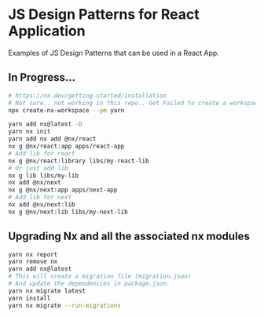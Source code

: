 # JS Design Patterns for React Application

Examples of JS Design Patterns that can be used in a React App.

## In Progress...

```bash
# https://nx.dev/getting-started/installation
# Not sure.. not working in this repo.. Get Failed to create a workspace error.
npx create-nx-workspace --pm yarn
```

```bash
yarn add nx@latest -D
yarn nx init
yarn add nx add @nx/react
nx g @nx/react:app apps/react-app
# Add lib for react
nx g @nx/react:library libs/my-react-lib
# Or just add lib
nx g lib libs/my-lib
nx add @nx/next
nx g @nx/next:app apps/next-app
# Add lib for next
nx add @nx/next:lib
nx g @nx/next:lib libs/my-next-lib
```

## Upgrading Nx and all the associated nx modules

```bash
yarn nx report
yarn remove nx
yarn add nx@latest
# This will create a migration file (migration.json)
# And update the dependencies in package.json.
yarn nx migrate latest
yarn install
yarn nx migrate --run-migrations
```
